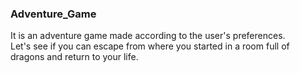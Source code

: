### Adventure_Game
It is an adventure game made according to the user's preferences.  
Let's see if you can escape from where you started in a room full of dragons and return to your life.
